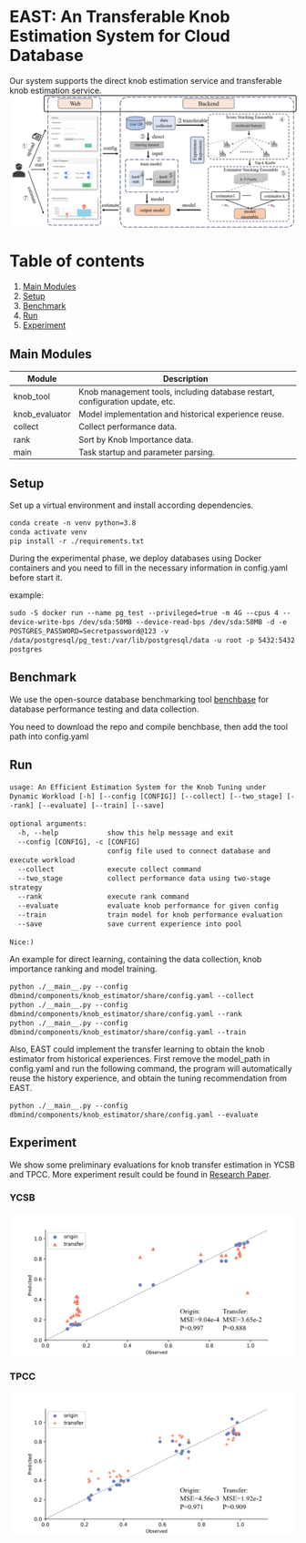 # EAST: An Transferable Knob Estimation System for Cloud Database


Our system supports the direct knob estimation service and transferable knob estimation service.
![Overview](share/overview.png)

# Table of contents

1. [Main Modules](#modules)
2. [Setup](#setup)
3. [Benchmark](#benchmark)
4. [Run](#run)
5. [Experiment](#experiment)

## Main Modules <a name="modules"></a>

| Module                    | Description                                                                                   |
|---------------------------|-----------------------------------------------------------------------------------------------|
| knob_tool                 | Knob management tools, including database restart, configuration update, etc.                 |
| knob_evaluator            | Model implementation and historical experience reuse.                                         |
| collect                   | Collect performance data.                                                                     |
| rank                      | Sort by Knob Importance data.                                                                 |
| main                      | Task startup and parameter parsing.                                                           |

## Setup <a name="setup"></a>

Set up a virtual environment and install according dependencies. 

```shell
conda create -n venv python=3.8
conda activate venv
pip install -r ./requirements.txt
```

During the experimental phase, we deploy databases using Docker containers and you need to fill in the necessary information in config.yaml before start it. 

example:
```shell
sudo -S docker run --name pg_test --privileged=true -m 4G --cpus 4 --device-write-bps /dev/sda:50MB --device-read-bps /dev/sda:50MB -d -e POSTGRES_PASSWORD=Secretpassword@123 -v /data/postgresql/pg_test:/var/lib/postgresql/data -u root -p 5432:5432 postgres
```

## Benchmark <a name="benchmark"></a>

We use the open-source database benchmarking tool [benchbase](https://github.com/cmu-db/benchbase) for database performance testing and data collection.

You need to download the repo and compile benchbase, then add the tool path into config.yaml

## Run <a name="run"></a>

```
usage: An Efficient Estimation System for the Knob Tuning under Dynamic Workload [-h] [--config [CONFIG]] [--collect] [--two_stage] [--rank] [--evaluate] [--train] [--save]

optional arguments:
  -h, --help            show this help message and exit
  --config [CONFIG], -c [CONFIG]
                        config file used to connect database and execute workload
  --collect             execute collect command
  --two_stage           collect performance data using two-stage strategy
  --rank                execute rank command
  --evaluate            evaluate knob performance for given config
  --train               train model for knob performance evaluation
  --save                save current experience into pool

Nice:)
```

An example for direct learning, containing the data collection, knob importance ranking and model training.

```shell
python ./__main__.py --config dbmind/components/knob_estimator/share/config.yaml --collect
python ./__main__.py --config dbmind/components/knob_estimator/share/config.yaml --rank
python ./__main__.py --config dbmind/components/knob_estimator/share/config.yaml --train
```

Also, EAST could implement the transfer learning to obtain the knob estimator from historical experiences. First remove the model_path in config.yaml and run the following command, the program will automatically reuse the history experience, and obtain the tuning recommendation from EAST.

```shell
python ./__main__.py --config dbmind/components/knob_estimator/share/config.yaml --evaluate
```

## Experiment <a name="experiment"></a>

We show some preliminary evaluations for knob transfer estimation in YCSB and TPCC. More experiment result could be found in [Research Paper](https://arxiv.org/pdf/2307.16115).


### YCSB 

![YCSB Result](share/ycsb.png)

### TPCC 

![TPCC Result](share/tpcc.png)



